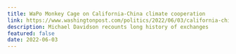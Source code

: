 ```yaml
---
title: WaPo Monkey Cage on California-China climate cooperation
link: https://www.washingtonpost.com/politics/2022/06/03/california-china-climate-agreement-mou/
description: Michael Davidson recounts long history of exchanges
featured: false
date: 2022-06-03
---
```

